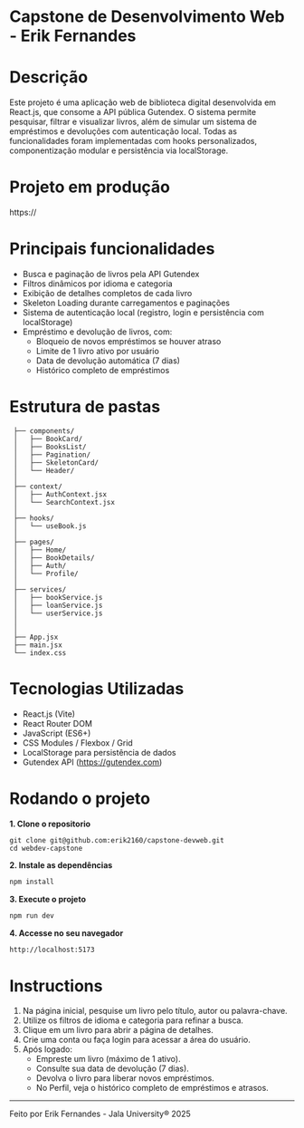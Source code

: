 # Capstone de Desenvolvimento Web - Erik Fernandes

# Descrição
Este projeto é uma aplicação web de biblioteca digital desenvolvida em React.js, que consome a API pública Gutendex. O sistema permite pesquisar, filtrar e visualizar livros, além de simular um sistema de empréstimos e devoluções com autenticação local.
Todas as funcionalidades foram implementadas com hooks personalizados, componentização modular e persistência via localStorage.

# Projeto em produção
https://

# Principais funcionalidades
- Busca e paginação de livros pela API Gutendex
- Filtros dinâmicos por idioma e categoria
- Exibição de detalhes completos de cada livro
- Skeleton Loading durante carregamentos e paginações
- Sistema de autenticação local (registro, login e persistência com localStorage)
- Empréstimo e devolução de livros, com:
    - Bloqueio de novos empréstimos se houver atraso
    - Limite de 1 livro ativo por usuário
    - Data de devolução automática (7 dias)
    - Histórico completo de empréstimos

# Estrutura de pastas
```src/
 ├── components/
 │   ├── BookCard/
 │   ├── BooksList/
 │   ├── Pagination/
 │   ├── SkeletonCard/
 │   └── Header/
 │
 ├── context/
 │   ├── AuthContext.jsx
 │   └── SearchContext.jsx
 │
 ├── hooks/
 │   └── useBook.js
 │
 ├── pages/
 │   ├── Home/
 │   ├── BookDetails/
 │   ├── Auth/
 │   └── Profile/
 │
 ├── services/
 │   ├── bookService.js
 │   ├── loanService.js
 │   └── userService.js
 │
 │
 ├── App.jsx
 ├── main.jsx
 └── index.css
```

# Tecnologias Utilizadas
- React.js (Vite)
- React Router DOM
- JavaScript (ES6+)
- CSS Modules / Flexbox / Grid
- LocalStorage para persistência de dados
- Gutendex API (https://gutendex.com)

# Rodando o projeto
**1. Clone o repositorio**
```git bash
git clone git@github.com:erik2160/capstone-devweb.git
cd webdev-capstone
```

**2. Instale as dependências**
```bash
npm install
```

**3. Execute o projeto**
```bash
npm run dev
```

**4. Accesse no seu navegador**
```bash
http://localhost:5173
```

# Instructions
1. Na página inicial, pesquise um livro pelo título, autor ou palavra-chave.
2. Utilize os filtros de idioma e categoria para refinar a busca.
3. Clique em um livro para abrir a página de detalhes.
4. Crie uma conta ou faça login para acessar a área do usuário.
5. Após logado:
    - Empreste um livro (máximo de 1 ativo).
    - Consulte sua data de devolução (7 dias).
    - Devolva o livro para liberar novos empréstimos.
    - No Perfil, veja o histórico completo de empréstimos e atrasos.

- - -
Feito por Erik Fernandes - Jala University® 2025